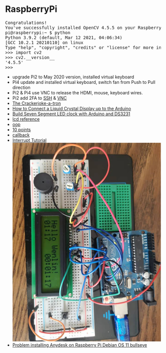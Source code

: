# RaspberryPi
<pre>
Congratulations!
You've successfully installed OpenCV 4.5.5 on your Raspberry Pi 32-bit OS
pi@raspberrypi:~ $ python
Python 3.9.2 (default, Mar 12 2021, 04:06:34) 
[GCC 10.2.1 20210110] on linux
Type "help", "copyright", "credits" or "license" for more information.
>>> import cv2
>>> cv2.__version__
'4.5.5'
>>> 
</pre>
* upgrade Pi2 to May 2020 version, installed virtual keyboard
* PI4 update and installed virtual keyboard, switch fan from Push to Pull direction
* Pi2 & Pi4 use VNC to release the HDMI, mouse, keyboard wires.
* Pi2 add 2FA to [SSH](https://www.raspberrypi.org/blog/setting-up-two-factor-authentication-on-your-raspberry-pi/) & [VNC](https://www.raspberrypi.org/forums/viewtopic.php?t=226283)
* [The Crackerjoke-a-tron](https://www.raspberrypi.org/blog/the-crackerjoke-a-tron/)
* [How to Connect a Liquid Crystal Display up to the Arduino](https://www.youtube.com/watch?v=z-j1j6XIUFI&t=128s)
* [Build Seven Segment LED clock with Arduino and DS3231](https://www.youtube.com/watch?v=qB0drI56zGE)
* [lcd reference](https://forum.arduino.cc/index.php?topic=185613.0)
* [oop](https://roboticsbackend.com/arduino-object-oriented-programming-oop/)
* [10 points](https://roboticsbackend.com/the-arduino-language-in-10-points/)
* [callback](https://www.onetransistor.eu/2019/05/arduino-class-interrupts-and-callbacks.html)
* [Interrupt Tutorial](http://www.gammon.com.au/forum/?id=11488)
![lcd](./img/lcd.jpg "lcd")
* [Problem installing Anydesk on Raspberry Pi Debian OS 11 bullseye](https://www.youtube.com/watch?v=v7gHA-Laf4k)

